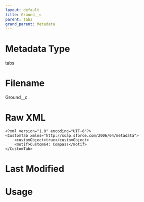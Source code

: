```yaml
---
layout: default
title: Ground__c
parent: tabs
grand_parent: Metadata
---
```

# Metadata Type
tabs


# Filename 
Ground__c


# Raw XML
```
<?xml version="1.0" encoding="UTF-8"?>
<CustomTab xmlns="http://soap.sforce.com/2006/04/metadata">
    <customObject>true</customObject>
    <motif>Custom64: Compass</motif>
</CustomTab>
```


# Last Modified


# Usage
